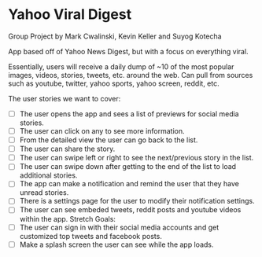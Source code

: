 Yahoo Viral Digest
=============

Group Project by Mark Cwalinski, Kevin Keller and Suyog Kotecha

App based off of Yahoo News Digest, but with a focus on everything viral.

Essentially, users will receive a daily dump of ~10 of the most popular images, videos, stories, tweets, etc. around the web.  Can pull from sources such as youtube, twitter, yahoo sports, yahoo screen, reddit, etc.

The user stories we want to cover:
   - [ ] The user opens the app and sees a list of previews for social media stories.
   - [ ] The user can click on any to see more information.
   - [ ] From the detailed view the user can go back to the list.
   - [ ] The user can share the story.
   - [ ] The user can swipe left or right to see the next/previous story in the list.
   - [ ] The user can swipe down after getting to the end of the list to load additional stories. 
   - [ ] The app can make a notification and remind the user that they have unread stories.
   - [ ] There is a settings page for the user to modify their notification settings.
   - [ ] The user can see embeded tweets, reddit posts and youtube videos within the app.
Stretch Goals:
   - [ ] The user can sign in with their social media accounts and get customized top tweets and facebook posts. 
   - [ ] Make a splash screen the user can see while the app loads.  
